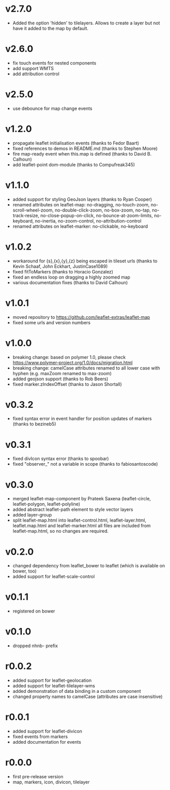 v2.7.0
======
* Added the option 'hidden' to tilelayers. Allows to create a layer but not have it added to the map by default.

v2.6.0
======
* fix touch events for nested components
* add support WMTS
* add attribution control

v2.5.0
======
* use debounce for map change events

v1.2.0
======
* propagate leaflet initialisation events (thanks to Fedor Baart)
* fixed references to demos in README.md (thanks to Stephen Moore)
* fire map-ready event when this.map is defined (thanks to David B. Calhoun)
* add leaflet-point dom-module (thanks to Compufreak345)

v1.1.0
======
* added support for styling GeoJson layers (thanks to Ryan Cooper)
* renamed attributes on leaflet-map: no-dragging, no-touch-zoom, no-scroll-wheel-zoom, no-double-click-zoom, no-box-zoom, no-tap, no-track-resize, no-close-popup-on-click, no-bounce-at-zoom-limits, no-keyboard, no-inertia, no-zoom-control, no-attribution-control
* renamed attributes on leaflet-marker: no-clickable, no-keyboard

v1.0.2
======
* workaround for {s},{x},{y},{z} being escaped in tileset urls (thanks to Kevin Schaaf, John Eckhart, JustinCase1089)
* fixed fitToMarkers (thanks to Horacio Gonzalez)
* fixed an endless loop on dragging a highly zoomed map
* various documentation fixes (thanks to David Calhoun)

v1.0.1
======
* moved repository to https://github.com/leaflet-extras/leaflet-map
* fixed some urls and version numbers

v1.0.0
======
* breaking change: based on polymer 1.0, please check https://www.polymer-project.org/1.0/docs/migration.html
* breaking change: camelCase attributes renamed to all lower case with hyphen (e.g. maxZoom renamed to max-zoom)
* added geojson support (thanks to Rob Beers)
* fixed marker.zIndexOffset (thanks to Jason Shortall)

v0.3.2
======
* fixed syntax error in event handler for position updates of markers (thanks to bezineb5)

v0.3.1
======
* fixed divIcon syntax error (thanks to spoobar)
* fixed "observer_" not a variable in scope (thanks to fabiosantoscode)

v0.3.0
======
* merged leaflet-map-component by Prateek Saxena (leaflet-circle, leaflet-polygon, leaflet-polyline)
* added abstract leaflet-path element to style vector layers
* added layer-group
* split leaflet-map.html into leaflet-control.html, leaflet-layer.html, leaflet.map.html and leaflet-marker.html
  all files are included from leaflet-map.html, so no changes are required.

v0.2.0
======
* changed dependency from leaflet_bower to leaflet (which is available on bower, too)
* added support for leaflet-scale-control

v0.1.1
======
* registered on bower

v0.1.0
======
* dropped nhnb- prefix

r0.0.2
======
* added support for leaflet-geolocation
* added support for leaflet-tilelayer-wms
* added demonstration of data binding in a custom component
* changed property names to camelCase (attributes are case insensitive) 

r0.0.1
======
* added support for leaflet-divicon
* fixed events from markers
* added documentation for events

r0.0.0
======

* first pre-release version
* map, markers, icon, divicon, tilelayer
